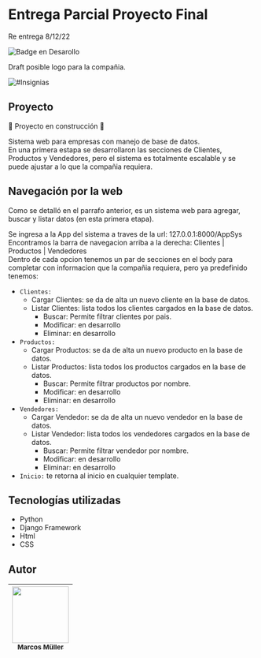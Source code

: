 # Entrega Parcial Proyecto Final
Re entrega 8/12/22

![Badge en Desarollo](https://img.shields.io/badge/STATUS-EN%20DESAROLLO-green)

Draft posible logo para la compañia.

![#Insignias](https://user-images.githubusercontent.com/117835925/206086377-f7c7844c-26ed-42d1-98fd-15d65c045ef4.jpg)

## Proyecto

:construction: Proyecto en construcción :construction:

Sistema web para empresas con manejo de base de datos.<br>
En una primera estapa se desarrollaron las secciones de Clientes, Productos y Vendedores, pero el sistema es totalmente escalable y se puede ajustar a lo que la compañia requiera.<br>

## Navegación por la web

Como se detalló en el parrafo anterior, es un sistema web para agregar, buscar y listar datos (en esta primera etapa).<br>

Se ingresa a la App del sistema a traves de la url: 127.0.0.1:8000/AppSys <br>
Encontramos la barra de navegacion arriba a la derecha: Clientes | Productos | Vendedores <br>
Dentro de cada opcion tenemos un par de secciones en el body para completar con informacion que la compañia requiera, pero ya predefinido tenemos:<br>
* `Clientes:`
  * Cargar Clientes: se da de alta un nuevo cliente en la base de datos.
  * Listar Clientes: lista todos los clientes cargados en la base de datos.
    * Buscar: Permite filtrar clientes por pais.
    * Modificar: en desarrollo
    * Eliminar: en desarrollo
* `Productos:`
  * Cargar Productos: se da de alta un nuevo producto en la base de datos.
  * Listar Productos: lista todos los productos cargados en la base de datos.
    * Buscar: Permite filtrar productos por nombre.
    * Modificar: en desarrollo
    * Eliminar: en desarrollo
* `Vendedores:`
  * Cargar Vendedor: se da de alta un nuevo vendedor en la base de datos.
  * Listar Vendedor: lista todos los vendedores cargados en la base de datos.
    * Buscar: Permite filtrar vendedor por nombre.
    * Modificar: en desarrollo
    * Eliminar: en desarrollo
* `Inicio:` te retorna al inicio en cualquier template.

## Tecnologías utilizadas
* Python
* Django Framework
* Html
* CSS

## Autor
| [<img src="https://user-images.githubusercontent.com/117835925/206094445-92c7ff56-5acb-4de1-b814-970321896dca.jpg" width=115><br><sub>Marcos Müller</sub>](https://github.com/marcosfmuller)|
| :---: | 
